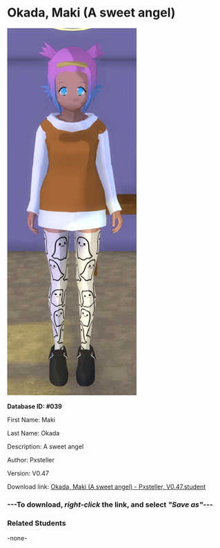 # Okada, Maki (A sweet angel)

<img src="Files/Okada, Maki (A sweet angel).png" title="Okada, Maki (A sweet angel) - Pxsteller, V0.47">

**Database ID: #039**

First Name: Maki

Last Name: Okada

Description: A sweet angel

Author: Pxsteller

Version: V0.47

Download link: <a href="https://raw.githubusercontent.com/Arbiter1223/Daigaku-Gurashi-Custom-Students/master/Students/Files/Okada%2C%20Maki%20(A%20sweet%20angel)%20-%20Pxsteller%2C%20V0.47.student">Okada, Maki (A sweet angel) - Pxsteller, V0.47.student</a>

### ---**To download, _right-click_ the link, and select _"Save as"_**---

### Related Students

-none-
